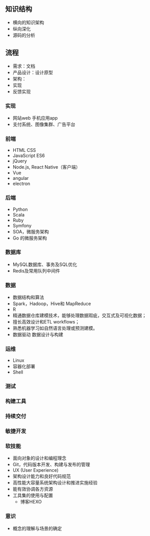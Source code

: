 ## 知识结构 ##
- 横向的知识架构
- 纵向深化
- 源码的分析

## 流程 ##
- 需求：文档
- 产品设计：设计原型
- 架构：
- 实现
- 反馈实现

### 实现
- 网站web 手机应用app
- 支付系统、图像集群、广告平台

### 前端
- HTML CSS
- JavaScript ES6
- jQuery
- Node.js, React Native（客户端）
- Vue
- angular
- electron

### 后端
- Python
- Scala
- Ruby
- Symfony
- SOA，微服务架构
- Go 的微服务架构

### 数据库
- MySQL数据库、事务及SQL优化
- Redis及常用队列中间件

### 数据
- 数据结构和算法
- Spark，Hadoop，Hive和 MapReduce
- R
- 精通数据仓库建模技术，能够处理数据瑕疵，交互式及可视化数据；
- 擅长高效设计和ETL workflows；
- 熟悉机器学习如自然语言处理或预测建模。
- 数据驱动 数据设计与构建

### 运维
- Linux
- 容器化部署
- Shell

### 测试

### 构建工具

### 持续交付

### 敏捷开发

### 软技能
- 面向对象的设计和编程理念
- Git，代码版本开发、构建与发布的管理
- UX (User Experience)
- 架构设计能力和良好代码规范
- 高性能大容量系统架构设计和推进实施经验
- 能有效协调各方资源
- 工具集的使用与配置
  - 博客HEXO

### 意识
- 概念的理解与场景的确定
